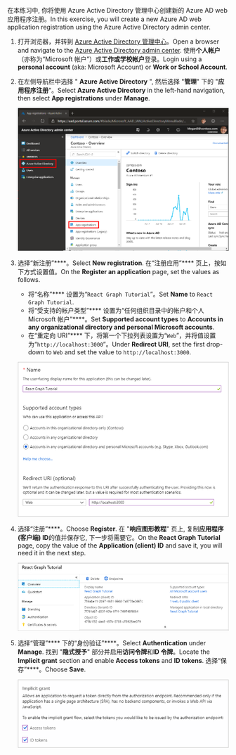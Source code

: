 <!-- markdownlint-disable MD002 MD041 -->

<span data-ttu-id="8304c-101">在本练习中, 你将使用 Azure Active Directory 管理中心创建新的 Azure AD web 应用程序注册。</span><span class="sxs-lookup"><span data-stu-id="8304c-101">In this exercise, you will create a new Azure AD web application registration using the Azure Active Directory admin center.</span></span>

1. <span data-ttu-id="8304c-102">打开浏览器，并转到 [Azure Active Directory 管理中心](https://aad.portal.azure.com)。</span><span class="sxs-lookup"><span data-stu-id="8304c-102">Open a browser and navigate to the [Azure Active Directory admin center](https://aad.portal.azure.com).</span></span> <span data-ttu-id="8304c-103">使用**个人帐户**（亦称为“Microsoft 帐户”）或**工作或学校帐户**登录。</span><span class="sxs-lookup"><span data-stu-id="8304c-103">Login using a **personal account** (aka: Microsoft Account) or **Work or School Account**.</span></span>

1. <span data-ttu-id="8304c-104">在左侧导航栏中选择 " **Azure Active Directory** ", 然后选择 "**管理**" 下的 "**应用程序注册**"。</span><span class="sxs-lookup"><span data-stu-id="8304c-104">Select **Azure Active Directory** in the left-hand navigation, then select **App registrations** under **Manage**.</span></span>

    ![<span data-ttu-id="8304c-105">应用注册的屏幕截图</span><span class="sxs-lookup"><span data-stu-id="8304c-105">A screenshot of the App registrations</span></span> ](./images/aad-portal-app-registrations.png)

1. <span data-ttu-id="8304c-106">选择“新注册”\*\*\*\*。</span><span class="sxs-lookup"><span data-stu-id="8304c-106">Select **New registration**.</span></span> <span data-ttu-id="8304c-107">在“注册应用”\*\*\*\* 页上，按如下方式设置值。</span><span class="sxs-lookup"><span data-stu-id="8304c-107">On the **Register an application** page, set the values as follows.</span></span>

    - <span data-ttu-id="8304c-108">将“名称”\*\*\*\* 设置为“`React Graph Tutorial`”。</span><span class="sxs-lookup"><span data-stu-id="8304c-108">Set **Name** to `React Graph Tutorial`.</span></span>
    - <span data-ttu-id="8304c-109">将“受支持的帐户类型”\*\*\*\* 设置为“任何组织目录中的帐户和个人 Microsoft 帐户”\*\*\*\*。</span><span class="sxs-lookup"><span data-stu-id="8304c-109">Set **Supported account types** to **Accounts in any organizational directory and personal Microsoft accounts**.</span></span>
    - <span data-ttu-id="8304c-110">在“重定向 URI”\*\*\*\* 下，将第一个下拉列表设置为“`Web`”，并将值设置为“`http://localhost:3000`”。</span><span class="sxs-lookup"><span data-stu-id="8304c-110">Under **Redirect URI**, set the first drop-down to `Web` and set the value to `http://localhost:3000`.</span></span>

    !["注册应用程序" 页的屏幕截图](./images/aad-register-an-app.png)

1. <span data-ttu-id="8304c-112">选择“注册”\*\*\*\*。</span><span class="sxs-lookup"><span data-stu-id="8304c-112">Choose **Register**.</span></span> <span data-ttu-id="8304c-113">在 "**响应图形教程**" 页上, 复制**应用程序 (客户端) ID**的值并保存它, 下一步将需要它。</span><span class="sxs-lookup"><span data-stu-id="8304c-113">On the **React Graph Tutorial** page, copy the value of the **Application (client) ID** and save it, you will need it in the next step.</span></span>

    ![新应用注册的应用程序 ID 的屏幕截图](./images/aad-application-id.png)

1. <span data-ttu-id="8304c-115">选择“管理”\*\*\*\* 下的“身份验证”\*\*\*\*。</span><span class="sxs-lookup"><span data-stu-id="8304c-115">Select **Authentication** under **Manage**.</span></span> <span data-ttu-id="8304c-116">找到 "**隐式授予**" 部分并启用**访问令牌**和**ID 令牌**。</span><span class="sxs-lookup"><span data-stu-id="8304c-116">Locate the **Implicit grant** section and enable **Access tokens** and **ID tokens**.</span></span> <span data-ttu-id="8304c-117">选择“保存”\*\*\*\*。</span><span class="sxs-lookup"><span data-stu-id="8304c-117">Choose **Save**.</span></span>

    ![隐式 grant 部分的屏幕截图](./images/aad-implicit-grant.png)
